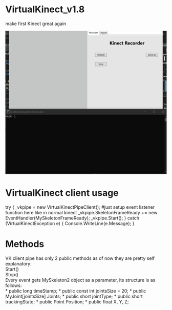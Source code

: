 # VirtualKinect_v1.8
make first Kinect great again

![](https://github.com/khris190/VirtualKinect_v1.8/blob/main/Animation.gif)


<h1>VirtualKinect client usage </h1>
    try
    {
        _vkpipe = new VirtualKinectPipeClient();
        #just setup event listener function here like in normal kinect
        _vkpipe.SkeletonFrameReady += new EventHandler<MySkeletonFrameEventArgs>(MySkeletonFrameReady);
        _vkpipe.Start();
    }
    catch (VirtualKinectException e)
    {
        Console.WriteLine(e.Message);
    }

  
<h1>Methods</h1>
VK client pipe has only 2 public methods as of now
they are pretty self explanatory: <br/>
    Start() <br/>
    Stop() <br/>
    Every event gets MySkeleton2 object as a parameter, its structure is as follows: <br/>
    * public long timeStamp;
    * public const int jointsSize = 20;
    * public MyJoint[jointsSize] Joints;
        * public short jointType;
        * public short trackingState;
        * public Point Position;
            * public float X, Y, Z;
